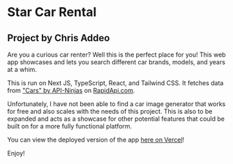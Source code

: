 # Star Car Rental

## Project by Chris Addeo

Are you a curious car renter? Well this is the perfect place for you! This web app showcases and lets you search different car brands, models, and years at a whim.

This is run on Next JS, TypeScript, React, and Tailwind CSS. It fetches data from ["Cars" by API-Ninjas](https://rapidapi.com/apininjas/api/cars-by-api-ninjas) on [RapidApi.com](https://rapidapi.com/hub).

Unfortunately, I have not been able to find a car image generator that works for free and also scales with the needs of this project. This is also to be expanded and acts as a showcase for other potential features that could be built on for a more fully functional platform.

You can view the deployed version of the app [here on Vercel](https://star-cars-one.vercel.app/)!

Enjoy!